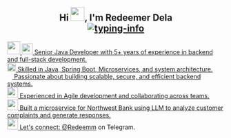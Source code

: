 <h2 align="center">
    Hi <img src="https://c.tenor.com/D5L3scQHFb4AAAAi/bt21-hi.gif" width="32px">, I'm Redeemer Dela<br>
    <a href="https://github.com/Redeemm">
        <img src="https://readme-typing-svg.herokuapp.com/?lines=B.Sc.%20Student%20🔬;Full-Stack%20Developer👨‍💻;GoLang%20Developer😎;Flutter%20Developer💪;Java-Backend%20Developer%20💹&font=Fira&center=true&width=380&height=38&color=0056D2&vCenter=true&size=18&pause=1000" alt="typing-info">
<!--     </a>
    <a href="https://github.com/ladunjexa">
        <img src="https://github.com/Redeemm/Redeemm/blob/output/github-contribution-grid-snake.gif" alt="snake" height="70%" width="70%"/>
    </a> -->
</h2>


<!-- ### <img src="https://raw.githubusercontent.com/mayankchaudhary26/Cool-Readme-ideas/master/data/octocat/daftpunktocat-thomas.gif" height="30px" width="30px" /> **_About Me_**

- <img alt="GIF" src="https://github.com/ladunjexa/ladunjexa/blob/main/assets/Developer.gif" width="25" /> &nbsp; I'm a self-taught **Software Developer**, familiar with coding since I was teen. <br>
- <img src="https://github.com/ladunjexa/ladunjexa/blob/main/assets/message.gif?raw=true" width="25" />&nbsp;&nbsp; Studying for a **B.Sc. degree** in **Software Engineering** & **Computer-Science**. <br>
- <img src="https://github.com/ladunjexa/ladunjexa/blob/main/assets/hyperkitty.gif?raw=true" width="20" />&nbsp;&nbsp;&nbsp; I'm interested in **Full-Stack Dev**, **Artificial Intelligence**, and **Algorithmic Trading**. <br>
- &nbsp;&nbsp;<img src="https://github.com/ladunjexa/ladunjexa/blob/main/assets/lightning.gif?raw=true" width="12" />&nbsp;&nbsp;&nbsp;&nbsp;I'm currently learning **Full-Stack Development**. <br>
- <img src="https://github.com/ladunjexa/ladunjexa/blob/main/assets/letterbox.gif?raw=true" width="25" /> &nbsp; You can reach me out at [**@Redeemm**](https://t.me/reddela) on Telegram. <br> -->

<img src="https://raw.githubusercontent.com/mayankchaudhary26/Cool-Readme-ideas/master/data/octocat/daftpunktocat-thomas.gif" height="30px" width="30px" />
<img src="https://github.com/ladunjexa/ladunjexa/blob/main/assets/Developer.gif" width="25" /> Senior Java Developer with 5+ years of experience in backend and full-stack development.<br>
<img src="https://github.com/ladunjexa/ladunjexa/blob/main/assets/hyperkitty.gif?raw=true" width="20" /> Skilled in Java, Spring Boot, Microservices, and system architecture.<br>
<img src="https://github.com/ladunjexa/ladunjexa/blob/main/assets/lightning.gif?raw=true" width="12" /> Passionate about building scalable, secure, and efficient backend systems.<br>
<img src="https://github.com/ladunjexa/ladunjexa/blob/main/assets/message.gif?raw=true" width="25" /> Experienced in Agile development and collaborating across teams.<br>
<img src="https://github.com/ladunjexa/ladunjexa/blob/main/assets/letterbox.gif?raw=true" width="25" /> Built a microservice for Northwest Bank using LLM to analyze customer complaints and generate responses.<br>
<img src="https://github.com/ladunjexa/ladunjexa/blob/main/assets/letterbox.gif?raw=true" width="25" /> Let's connect: <a href="https://t.me/reddela">@Redeemm</a> on Telegram.<br>

